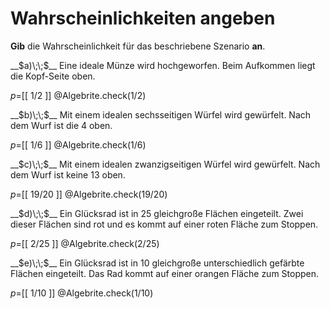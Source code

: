 <!--
version:  0.0.1

language: de

@style
main > *:not(:last-child) {
  margin-bottom: 3rem;
}

input {
    text-align: center;
}

.flex-container {
    display: flex;
    flex-wrap: wrap;
    align-items: stretch;
    gap: 20px;
}

.flex-child {
    flex: 1;
    min-width: 350px;
    margin-right: 20px;
}

@media (max-width: 400px) {
    .flex-child {
        flex: 100%;
        margin-right: 0;
    }
}
@end

formula: \carry   \textcolor{red}{\scriptsize #1}
formula: \digit   \rlap{\carry{#1}}\phantom{#2}#2
formula: \permil  \text{‰}

import: https://raw.githubusercontent.com/LiaTemplates/Tikz-Jax/main/README.md

script: https://cdn.jsdelivr.net/gh/LiaTemplates/Tikz-Jax@main/dist/index.js


tags: Wahrscheinlichkeit, sehr leicht, sehr niedrig, Angeben

comment: Welcher Wahrscheinlichkeitswert ist hier beschrieben?

author: Martin Lommatzsch

-->




# Wahrscheinlichkeiten angeben


**Gib** die Wahrscheinlichkeit für das beschriebene Szenario **an**.



<section class="flex-container">

<div class="flex-child">
__$a)\;\;$__ Eine ideale Münze wird hochgeworfen. Beim Aufkommen liegt die Kopf-Seite oben.

$p=$[[  1/2  ]]
@Algebrite.check(1/2)
</div>
<div class="flex-child">
__$b)\;\;$__ Mit einem idealen sechsseitigen Würfel wird gewürfelt. Nach dem Wurf ist die 4 oben.

$p=$[[  1/6  ]]
@Algebrite.check(1/6)
</div>
<div class="flex-child">
__$c)\;\;$__ Mit einem idealen zwanzigseitigen Würfel wird gewürfelt. Nach dem Wurf ist keine 13 oben.

$p=$[[  19/20  ]]
@Algebrite.check(19/20)
</div>
<div class="flex-child">
__$d)\;\;$__ Ein Glücksrad ist in 25 gleichgroße Flächen eingeteilt. Zwei dieser Flächen sind rot und es kommt auf einer roten Fläche zum Stoppen.

$p=$[[  2/25  ]]
@Algebrite.check(2/25)
</div>
<div class="flex-child">
__$e)\;\;$__ Ein Glücksrad ist in 10 gleichgroße unterschiedlich gefärbte Flächen eingeteilt. Das Rad kommt auf einer orangen Fläche zum Stoppen.

$p=$[[  1/10  ]]
@Algebrite.check(1/10)
</div>
</section>




